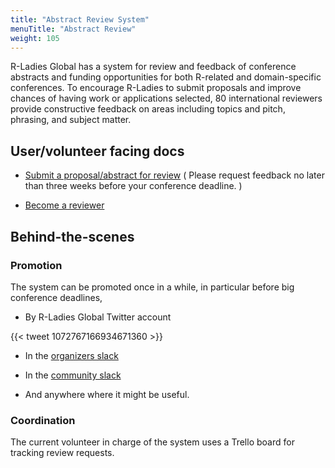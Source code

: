 ```yaml
---
title: "Abstract Review System"
menuTitle: "Abstract Review"
weight: 105
---
```


R-Ladies Global has a system for review and feedback of conference abstracts and funding opportunities for both R-related and domain-specific conferences. To encourage R-Ladies to submit proposals and improve chances of having work or applications selected, 80 international reviewers provide constructive feedback on areas including topics and pitch, phrasing, and subject matter.

## User/volunteer facing docs

* [Submit a proposal/abstract for review](https://docs.google.com/forms/d/e/1FAIpQLSck8FBjNWjziI8pPIoCBlf5J4oQ_6pzeUdbQ1HjYfJ2bNDwDw/viewform?usp=send_form) ( Please request feedback no later than three weeks before your conference deadline. )

* [Become a reviewer](https://docs.google.com/forms/d/e/1FAIpQLSdj44iOqfg6cyhRH57YjQuI-OjbksDmY5LHfsqGSXZrhOONTw/viewform)

## Behind-the-scenes

### Promotion

The system can be promoted once in a while, in particular before big conference deadlines, 

* By R-Ladies Global Twitter account

{{< tweet 1072767166934671360 >}}

* In the [organizers slack](/organization/tech/accounts/#slack)

* In the [community slack](/comm/slack/)

* And anywhere where it might be useful.

### Coordination

The current volunteer in charge of the system uses a Trello board for tracking 
review requests.